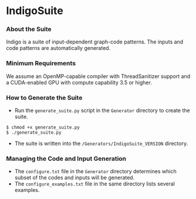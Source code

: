 # IndigoSuite

### About the Suite
Indigo is a suite of input-dependent graph-code patterns. The inputs and code patterns are automatically generated.

### Minimum Requirements
We assume an OpenMP-capable compiler with ThreadSanitizer support and a CUDA-enabled GPU with compute capability 3.5 or higher.

### How to Generate the Suite
* Run the `generate_suite.py` script in the `Generator` directory to create the suite.
```
$ chmod +x generate_suite.py
$ ./generate_suite.py
```
* The suite is written into the `/Generators/IndigoSuite_VERSION` directory.

### Managing the Code and Input Generation
* The `configure.txt` file in the `Generator` directory determines which subset of the codes and inputs will be generated.
* The `configure_examples.txt` file in the same directory lists several examples.
